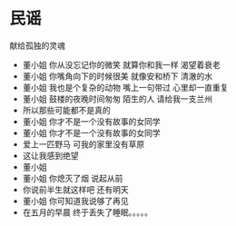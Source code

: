 <html lang="zh-cn">
  <head>
    <meta charset=“utf-8"/>
    <title>块级元素 行内元素示例</title>
  </head>
  <body>
    <h1>民谣</h1>
    <p title="a gentle reminder">献给孤独的灵魂</p>
    <ul id="purases">
        <li>董小姐 你从没忘记你的微笑 就算你和我一样 渴望着衰老</li>
        <li>董小姐 你嘴角向下的时候很美 就像安和桥下 清澈的水</li>
        <li>董小姐 我也是个复杂的动物 嘴上一句带过 心里却一直重复</li>
        <li>董小姐 鼓楼的夜晚时间匆匆 陌生的人 请给我一支兰州</li> 
        <li> 所以那些可能都不是真的</li> 
        <li>董小姐 你才不是一个没有故事的女同学</li> 
        <li> 董小姐 你才不是一个没有故事的女同学</li> 
        <li> 爱上一匹野马 可我的家里没有草原</li> 
        <li>这让我感到绝望</li>
        <li>董小姐</li>
        <li> 董小姐 你熄灭了烟 说起从前 </li>
        <li> 你说前半生就这样吧 还有明天</li>
        <li> 董小姐 你可知道我说够了再见</li>
        <li> 在五月的早晨 终于丢失了睡眠。。。。。</li>
    </ul>
     </body>
</html> 
